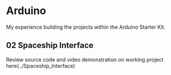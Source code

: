 # Arduino
My experience building the projects within the Arduino Starter Kit.

## 02 Spaceship Interface
Review source code and video demonstration on working project here(../Spaceship_Interface)
